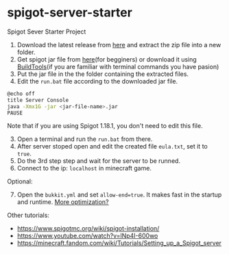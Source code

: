 # spigot-server-starter
Spigot Sever Starter Project

1. Download the latest release from [here]() and extract the zip file into a new folder.
2. Get spigot jar file from [here](https://getbukkit.org/)(for begginers) or download it using [BuildTools](https://www.spigotmc.org/wiki/buildtools/)(if you are familiar with terminal commands you have pasion)
2. Put the jar file in the the folder containing the extracted files.
3. Edit the `run.bat` file according to the downloaded jar file.
```bash
@echo off
title Server Console
java -Xmx1G -jar <jar-file-name>.jar
PAUSE
```
Note that if you are using Spigot 1.18.1, you don't need to edit this file.

3. Open a terminal and run the `run.bat` from there.
4. After server stoped open and edit the created file `eula.txt`, set it to `true`.
5. Do the 3rd step step and wait for the server to be runned.
6. Connect to the ip: `localhost` in minecraft game.

Optional:

7. Open the `bukkit.yml` and set `allow-end=true`. It makes fast in the startup and runtime. [More optimization?](https://www.spigotmc.org/threads/guide-server-optimization%E2%9A%A1.283181/)


Other tutorials:
* https://www.spigotmc.org/wiki/spigot-installation/
* https://www.youtube.com/watch?v=lNp4I-600wo
* https://minecraft.fandom.com/wiki/Tutorials/Setting_up_a_Spigot_server
